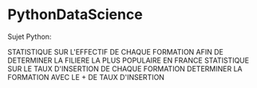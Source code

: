 # PythonDataScience

Sujet Python:

STATISTIQUE SUR L'EFFECTIF DE CHAQUE FORMATION AFIN DE DETERMINER LA FILIERE LA PLUS POPULAIRE EN FRANCE
STATISTIQUE SUR LE TAUX D'INSERTION DE CHAQUE FORMATION
DETERMINER LA FORMATION AVEC LE + DE TAUX D'INSERTION
